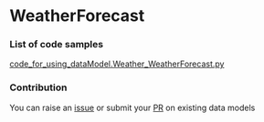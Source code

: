 # WeatherForecast

### List of code samples 

<!-- 50-List of code -->

<!-- [code entry](link) -->
[code_for_using_dataModel.Weather_WeatherForecast.py](https://github.com/smart-data-models/dataModel.Weather/blob/master/WeatherForecast/code/code_for_using_dataModel.Weather_WeatherForecast.py)


<!-- /50-List of code -->

### Contribution
You can raise an [issue](https://github.com/smart-data-models/dataModel.Weather/issues) or submit your [PR](https://github.com/smart-data-models/dataModel.Weather/pulls) on existing data models
